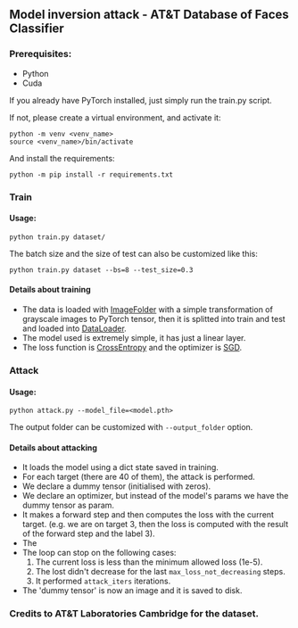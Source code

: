 ## Model inversion attack - AT&T Database of Faces Classifier

### Prerequisites:
* Python
* Cuda

If you already have PyTorch installed, just simply run the train.py script.

If not, please create a virtual environment, and activate it:
```shell
python -m venv <venv_name>
source <venv_name>/bin/activate
```
And install the requirements:
```shell
python -m pip install -r requirements.txt
```

### Train

#### Usage:
```shell
python train.py dataset/
```
The batch size and the size of test can also be customized like this:
```shell
python train.py dataset --bs=8 --test_size=0.3
```

#### Details about training
* The data is loaded with [ImageFolder](https://pytorch.org/vision/stable/generated/torchvision.datasets.ImageFolder.html)
with a simple transformation of grayscale images to PyTorch tensor, then it is
splitted into train and test and loaded into [DataLoader](https://pytorch.org/docs/stable/data.html).
* The model used is extremely simple, it has just a linear layer.
* The loss function is [CrossEntropy](https://pytorch.org/docs/stable/generated/torch.nn.CrossEntropyLoss.html)
and the optimizer is [SGD](https://pytorch.org/docs/stable/generated/torch.optim.SGD.html).

### Attack

#### Usage:
```shell
python attack.py --model_file=<model.pth>
``` 

The output folder can be customized with `--output_folder` option.

#### Details about attacking
* It loads the model using a dict state saved in training.
* For each target (there are 40 of them), the attack is performed.
* We declare a dummy tensor (initialised with zeros).
* We declare an optimizer, but instead of the model's params we have the dummy tensor
as param.
* It makes a forward step and then computes the loss with the current target.
(e.g. we are on target 3, then the loss is computed with the result of the
forward step and the label 3).
* The 
* The loop can stop on the following cases:
    1. The current loss is less than the minimum allowed loss (1e-5).
    2. The lost didn't decrease for the last `max_loss_not_decreasing` steps.
    3. It performed `attack_iters` iterations.
* The 'dummy tensor' is now an image and it is saved to disk.

### Credits to AT&T Laboratories Cambridge for the dataset.
